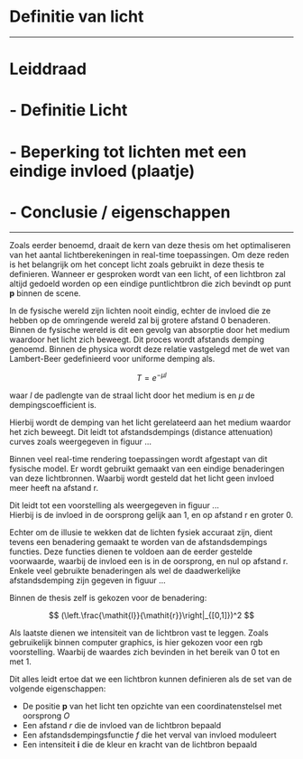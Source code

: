 # Definitie van licht

---
# Leiddraad
# - Definitie Licht
# - Beperking tot lichten met een eindige invloed (plaatje)
# - Conclusie / eigenschappen
---

Zoals eerder benoemd, draait de kern van deze thesis om het optimaliseren van
het aantal lichtberekeningen in real-time toepassingen. Om deze reden is het 
belangrijk om het concept licht zoals gebruikt in deze thesis te definieren. 
Wanneer er gesproken wordt van een licht, of een lichtbron zal altijd gedoeld 
worden op een eindige puntlichtbron die zich bevindt op punt $\mathbf{p}$ binnen
de scene.  

In de fysische wereld zijn lichten nooit eindig, echter de invloed die ze hebben
op de omringende wereld zal bij grotere afstand 0 benaderen. Binnen de fysische 
wereld is dit een gevolg van absorptie door het medium waardoor het licht zich 
beweegt. Dit proces wordt afstands demping genoemd. Binnen de physica wordt 
deze relatie vastgelegd met de wet van Lambert-Beer gedefinieerd voor 
uniforme demping als.  

$$ T = e^{-\mu\mathit{l}} $$

waar $\mathit{l}$ de padlengte van de straal licht door het medium is en $\mu$ 
de dempingscoefficient is.

Hierbij wordt de demping van het licht gerelateerd aan het medium waardor het 
zich beweegt. Dit leidt tot afstandsdempings (distance attenuation) curves zoals 
weergegeven in figuur ...  

Binnen veel real-time rendering toepassingen wordt afgestapt van dit fysische 
model. Er wordt gebruikt gemaakt van een eindige benaderingen van deze 
lichtbronnen. Waarbij wordt gesteld dat het licht geen invloed meer heeft na
afstand r. 

Dit leidt tot een voorstelling als weergegeven in figuur ...  
Hierbij is de invloed in de oorsprong gelijk aan $1$, en op afstand r en groter
0. 

Echter om de illusie te wekken dat de lichten fysiek accuraat zijn, dient tevens
een benadering gemaakt te worden van de afstandsdempings functies. 
Deze functies dienen te voldoen aan de eerder gestelde voorwaarde, waarbij 
de invloed een is in de oorsprong, en nul op afstand r.
Enkele veel gebruikte benaderingen als wel de daadwerkelijke afstandsdemping 
zijn gegeven in figuur ...

Binnen de thesis zelf is gekozen voor de benadering:

$$ (\left.\frac{\mathit{l}}{\mathit{r}}\right|_{[0,1]})^2 $$

Als laatste dienen we intensiteit van de lichtbron vast te leggen. Zoals 
gebruikelijk binnen computer graphics, is hier gekozen voor een rgb voorstelling. 
Waarbij de waardes zich bevinden in het bereik van 0 tot en met 1.

Dit alles leidt ertoe dat we een lichtbron kunnen definieren als de set van de 
volgende eigenschappen:

* De positie $\mathbf{p}$ van het licht ten opzichte van een coordinatenstelsel met oorsprong $O$
* Een afstand $\mathit{r}$ die de invloed van de lichtbron bepaald
* Een afstandsdempingsfunctie $f$ die het verval van invloed moduleert
* Een intensiteit $\mathbf{i}$ die de kleur en kracht van de lichtbron bepaald

